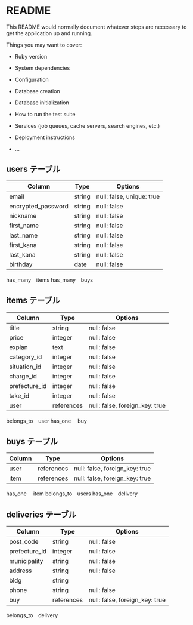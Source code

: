# README

This README would normally document whatever steps are necessary to get the
application up and running.

Things you may want to cover:

* Ruby version

* System dependencies

* Configuration

* Database creation

* Database initialization

* How to run the test suite

* Services (job queues, cache servers, search engines, etc.)

* Deployment instructions

* ...

## users テーブル

| Column              | Type     | Options                   |
| ------------------- | -------- | ------------------------  |
| email               | string   | null: false, unique: true |
| encrypted_password  | string   | null: false               |
| nickname            | string   | null: false               |
| first_name          | string   | null: false               |
| last_name           | string   | null: false               |
| first_kana          | string   | null: false               |
| last_kana           | string   | null: false               |
| birthday            | date     | null: false               |

has_many　items 
has_many　buys 

## items テーブル

| Column         | Type       | Options                        |
| -------------- | ---------- | ------------------------------ |
| title          | string     | null: false                    | 商品名
| price          | integer    | null: false                    | 価格
| explan         | text       | null: false                    | 商品の説明
| category_id    | integer    | null: false                    | カテゴリー
| situation_id   | integer    | null: false                    | 状態
| charge_id      | integer    | null: false                    | 配送料の負担
| prefecture_id  | integer    | null: false                    | 地域
| take_id        | integer    | null: false                    | 日数
| user           | references | null: false, foreign_key: true | 

belongs_to　user
has_one　   buy

## buys テーブル

| Column    | Type       | Options                        |
| --------- | ---------- | ------------------------------ |
| user      | references | null: false, foreign_key: true | 
| item      | references | null: false, foreign_key: true | 

has_one　   item 
belongs_to　users 
has_one　delivery

## deliveries テーブル

| Column         | Type       | Options                        |
| -------------- | ---------- | ------------------------------ |
| post_code      | string     | null: false                    | 郵便番号
| prefecture_id  | integer    | null: false                    | 地域
| municipality   | string     | null: false                    | 市町村
| address        | string     | null: false                    | 番地
| bldg           | string     |                                | 建物
| phone          | string     | null: false                    | 電話
| buy            | references | null: false, foreign_key: true | 購入履歴
  
belongs_to　delivery 